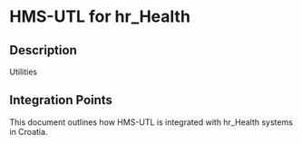 # HMS-UTL for hr_Health

## Description

Utilities

## Integration Points

This document outlines how HMS-UTL is integrated with hr_Health systems in Croatia.
